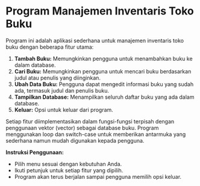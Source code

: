 # Program Manajemen Inventaris Toko Buku

Program ini adalah aplikasi sederhana untuk manajemen inventaris toko buku dengan beberapa fitur utama:

1. **Tambah Buku:** Memungkinkan pengguna untuk menambahkan buku ke dalam database.
2. **Cari Buku:** Memungkinkan pengguna untuk mencari buku berdasarkan judul atau penulis yang diinginkan.
3. **Ubah Data Buku:** Pengguna dapat mengedit informasi buku yang sudah ada, termasuk judul dan penulis buku.
4. **Tampilkan Database:** Menampilkan seluruh daftar buku yang ada dalam database.
5. **Keluar:** Opsi untuk keluar dari program.

Setiap fitur diimplementasikan dalam fungsi-fungsi terpisah dengan penggunaan vektor (vector<string>) sebagai database buku. Program menggunakan loop dan switch-case untuk memberikan antarmuka yang sederhana namun mudah digunakan kepada pengguna.

**Instruksi Penggunaan:**
- Pilih menu sesuai dengan kebutuhan Anda.
- Ikuti petunjuk untuk setiap fitur yang dipilih.
- Program akan terus berjalan sampai pengguna memilih opsi keluar.
